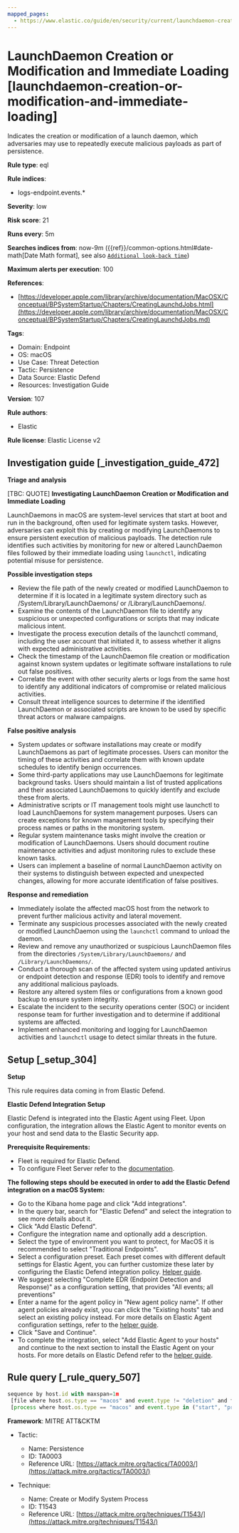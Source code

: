 ```yaml
---
mapped_pages:
  - https://www.elastic.co/guide/en/security/current/launchdaemon-creation-or-modification-and-immediate-loading.html
---
```


# LaunchDaemon Creation or Modification and Immediate Loading [launchdaemon-creation-or-modification-and-immediate-loading]

Indicates the creation or modification of a launch daemon, which adversaries may use to repeatedly execute malicious payloads as part of persistence.

**Rule type**: eql

**Rule indices**:

* logs-endpoint.events.*

**Severity**: low

**Risk score**: 21

**Runs every**: 5m

**Searches indices from**: now-9m ({{ref}}/common-options.html#date-math[Date Math format], see also [`Additional look-back time`](docs-content://solutions/security/detect-and-alert/create-detection-rule.md#rule-schedule))

**Maximum alerts per execution**: 100

**References**:

* [https://developer.apple.com/library/archive/documentation/MacOSX/Conceptual/BPSystemStartup/Chapters/CreatingLaunchdJobs.html](https://developer.apple.com/library/archive/documentation/MacOSX/Conceptual/BPSystemStartup/Chapters/CreatingLaunchdJobs.md)

**Tags**:

* Domain: Endpoint
* OS: macOS
* Use Case: Threat Detection
* Tactic: Persistence
* Data Source: Elastic Defend
* Resources: Investigation Guide

**Version**: 107

**Rule authors**:

* Elastic

**Rule license**: Elastic License v2

## Investigation guide [_investigation_guide_472]

**Triage and analysis**

[TBC: QUOTE]
**Investigating LaunchDaemon Creation or Modification and Immediate Loading**

LaunchDaemons in macOS are system-level services that start at boot and run in the background, often used for legitimate system tasks. However, adversaries can exploit this by creating or modifying LaunchDaemons to ensure persistent execution of malicious payloads. The detection rule identifies such activities by monitoring for new or altered LaunchDaemon files followed by their immediate loading using `launchctl`, indicating potential misuse for persistence.

**Possible investigation steps**

* Review the file path of the newly created or modified LaunchDaemon to determine if it is located in a legitimate system directory such as /System/Library/LaunchDaemons/ or /Library/LaunchDaemons/.
* Examine the contents of the LaunchDaemon file to identify any suspicious or unexpected configurations or scripts that may indicate malicious intent.
* Investigate the process execution details of the launchctl command, including the user account that initiated it, to assess whether it aligns with expected administrative activities.
* Check the timestamp of the LaunchDaemon file creation or modification against known system updates or legitimate software installations to rule out false positives.
* Correlate the event with other security alerts or logs from the same host to identify any additional indicators of compromise or related malicious activities.
* Consult threat intelligence sources to determine if the identified LaunchDaemon or associated scripts are known to be used by specific threat actors or malware campaigns.

**False positive analysis**

* System updates or software installations may create or modify LaunchDaemons as part of legitimate processes. Users can monitor the timing of these activities and correlate them with known update schedules to identify benign occurrences.
* Some third-party applications may use LaunchDaemons for legitimate background tasks. Users should maintain a list of trusted applications and their associated LaunchDaemons to quickly identify and exclude these from alerts.
* Administrative scripts or IT management tools might use launchctl to load LaunchDaemons for system management purposes. Users can create exceptions for known management tools by specifying their process names or paths in the monitoring system.
* Regular system maintenance tasks might involve the creation or modification of LaunchDaemons. Users should document routine maintenance activities and adjust monitoring rules to exclude these known tasks.
* Users can implement a baseline of normal LaunchDaemon activity on their systems to distinguish between expected and unexpected changes, allowing for more accurate identification of false positives.

**Response and remediation**

* Immediately isolate the affected macOS host from the network to prevent further malicious activity and lateral movement.
* Terminate any suspicious processes associated with the newly created or modified LaunchDaemon using the `launchctl` command to unload the daemon.
* Review and remove any unauthorized or suspicious LaunchDaemon files from the directories `/System/Library/LaunchDaemons/` and `/Library/LaunchDaemons/`.
* Conduct a thorough scan of the affected system using updated antivirus or endpoint detection and response (EDR) tools to identify and remove any additional malicious payloads.
* Restore any altered system files or configurations from a known good backup to ensure system integrity.
* Escalate the incident to the security operations center (SOC) or incident response team for further investigation and to determine if additional systems are affected.
* Implement enhanced monitoring and logging for LaunchDaemon activities and `launchctl` usage to detect similar threats in the future.


## Setup [_setup_304]

**Setup**

This rule requires data coming in from Elastic Defend.

**Elastic Defend Integration Setup**

Elastic Defend is integrated into the Elastic Agent using Fleet. Upon configuration, the integration allows the Elastic Agent to monitor events on your host and send data to the Elastic Security app.

**Prerequisite Requirements:**

* Fleet is required for Elastic Defend.
* To configure Fleet Server refer to the [documentation](docs-content://reference/ingestion-tools/fleet/fleet-server.md).

**The following steps should be executed in order to add the Elastic Defend integration on a macOS System:**

* Go to the Kibana home page and click "Add integrations".
* In the query bar, search for "Elastic Defend" and select the integration to see more details about it.
* Click "Add Elastic Defend".
* Configure the integration name and optionally add a description.
* Select the type of environment you want to protect, for MacOS it is recommended to select "Traditional Endpoints".
* Select a configuration preset. Each preset comes with different default settings for Elastic Agent, you can further customize these later by configuring the Elastic Defend integration policy. [Helper guide](docs-content://solutions/security/configure-elastic-defend/configure-an-integration-policy-for-elastic-defend.md).
* We suggest selecting "Complete EDR (Endpoint Detection and Response)" as a configuration setting, that provides "All events; all preventions"
* Enter a name for the agent policy in "New agent policy name". If other agent policies already exist, you can click the "Existing hosts" tab and select an existing policy instead. For more details on Elastic Agent configuration settings, refer to the [helper guide](docs-content://reference/ingestion-tools/fleet/agent-policy.md).
* Click "Save and Continue".
* To complete the integration, select "Add Elastic Agent to your hosts" and continue to the next section to install the Elastic Agent on your hosts. For more details on Elastic Defend refer to the [helper guide](docs-content://solutions/security/configure-elastic-defend/install-elastic-defend.md).


## Rule query [_rule_query_507]

```js
sequence by host.id with maxspan=1m
 [file where host.os.type == "macos" and event.type != "deletion" and file.path : ("/System/Library/LaunchDaemons/*", "/Library/LaunchDaemons/*")]
 [process where host.os.type == "macos" and event.type in ("start", "process_started") and process.name == "launchctl" and process.args == "load"]
```

**Framework**: MITRE ATT&CKTM

* Tactic:

    * Name: Persistence
    * ID: TA0003
    * Reference URL: [https://attack.mitre.org/tactics/TA0003/](https://attack.mitre.org/tactics/TA0003/)

* Technique:

    * Name: Create or Modify System Process
    * ID: T1543
    * Reference URL: [https://attack.mitre.org/techniques/T1543/](https://attack.mitre.org/techniques/T1543/)



